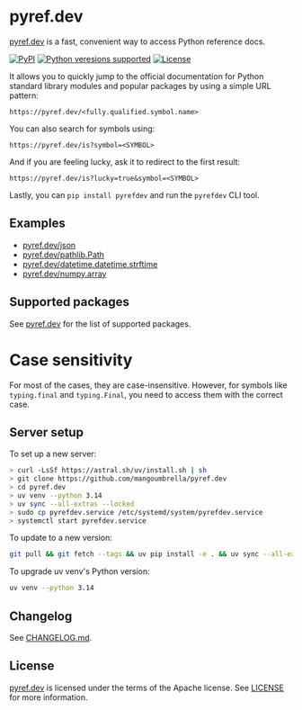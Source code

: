 # pyref.dev

[pyref.dev](https://pyref.dev) is a fast, convenient way to access Python reference docs.

<p>
<a href="https://pypi.org/project/pyrefdev"><img alt="PyPI" src="https://img.shields.io/pypi/v/pyrefdev"></a>
<a href="https://pypi.org/project/pyrefdev"><img alt="Python veresions supported" src="https://img.shields.io/pypi/pyversions/pyrefdev"></a>
<a href="https://github.com/mangoumbrella/pyref.dev/blob/main/LICENSE"><img alt="License" src="https://img.shields.io/pypi/l/pyrefdev.svg"></a>
</p>

It allows you to quickly jump to the official documentation for Python standard library modules and popular packages by using a simple URL pattern:

```
https://pyref.dev/<fully.qualified.symbol.name>
```

You can also search for symbols using:

```
https://pyref.dev/is?symbol=<SYMBOL>
```

And if you are feeling lucky, ask it to redirect to the first result:

```
https://pyref.dev/is?lucky=true&symbol=<SYMBOL>
```

Lastly, you can `pip install pyrefdev` and run the `pyrefdev` CLI tool.

## Examples

* [pyref.dev/json](https://pyref.dev/json)
* [pyref.dev/pathlib.Path](https://pyref.dev/pathlib.Path)
* [pyref.dev/datetime.datetime.strftime](https://pyref.dev/datetime.datetime.strftime)
* [pyref.dev/numpy.array](https://pyref.dev/numpy.array)

## Supported packages

See [pyref.dev](https://pyref.dev/#supported-packages) for the list of supported packages.

# Case sensitivity

For most of the cases, they are case-insensitive. However, for symbols like `typing.final` and `typing.Final`, you need to access them with the correct case.

## Server setup

To set up a new server:

```bash
> curl -LsSf https://astral.sh/uv/install.sh | sh
> git clone https://github.com/mangoumbrella/pyref.dev
> cd pyref.dev
> uv venv --python 3.14
> uv sync --all-extras --locked
> sudo cp pyrefdev.service /etc/systemd/system/pyrefdev.service
> systemctl start pyrefdev.service
```

To update to a new version:

```bash
git pull && git fetch --tags && uv pip install -e . && uv sync --all-extras --locked && systemctl restart pyrefdev.service
```

To upgrade uv venv's Python version:

```bash
uv venv --python 3.14
```

## Changelog

See [CHANGELOG.md](https://github.com/mangoumbrella/pyref.dev/blob/main/CHANGELOG.md).

## License

[pyref.dev](https://pyref.dev) is licensed under the terms of the Apache license. See [LICENSE](https://github.com/mangoumbrella/pyref.dev/blob/main/LICENSE) for more information.
